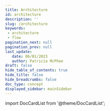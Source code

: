 ```yaml
---
title: Architecture
id: architecture
description: ''
slug: /architecture
keywords: 
 - architecture
 - flow
pagination_next: null
pagination_prev: null
last_update: 
   date: 06/01/2023
   author: Patricia McPhee
draft: false
hide_table_of_contents: true
hide_title: false
hide_breadcrumbs: false
doc_type: concept
displayed_sidebar: mainSidebar
---
```


import DocCardList from '@theme/DocCardList';

<DocCardList />
